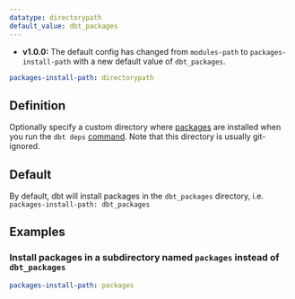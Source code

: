 ```yaml
---
datatype: directorypath
default_value: dbt_packages
---
```


<Changelog>

- **v1.0.0:** The default config has changed from `modules-path` to `packages-install-path` with a new default value of `dbt_packages`.

</Changelog>

<File name='dbt_project.yml'>

```yml
packages-install-path: directorypath
```

</File>

## Definition
Optionally specify a custom directory where [packages](/docs/build/packages) are installed when you run the `dbt deps` [command](deps). Note that this directory is usually git-ignored.

## Default
By default, dbt will install packages in the `dbt_packages` directory, i.e. `packages-install-path: dbt_packages`

## Examples
### Install packages in a subdirectory named `packages` instead of `dbt_packages`

<File name='dbt_project.yml'>

```yml
packages-install-path: packages
```

</File>

